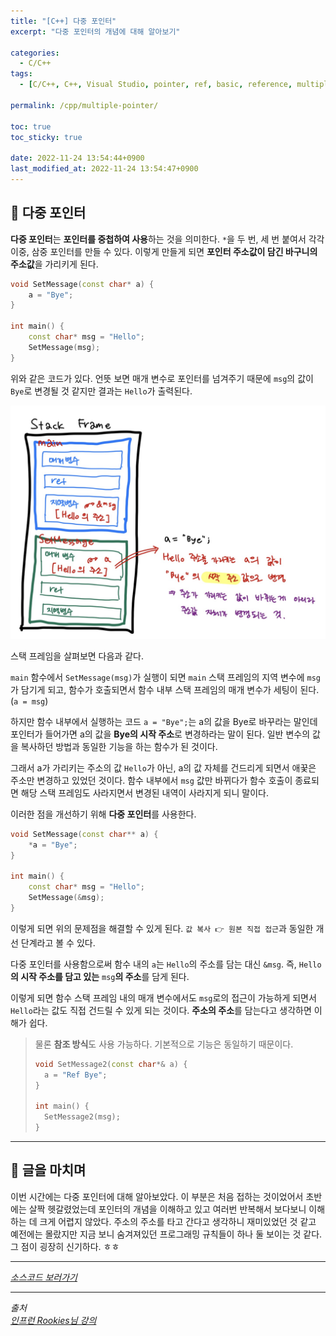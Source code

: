 ```yaml
---
title: "[C++] 다중 포인터"
excerpt: "다중 포인터의 개념에 대해 알아보기"

categories:
  - C/C++
tags:
  - [C/C++, C++, Visual Studio, pointer, ref, basic, reference, multiple pointer]

permalink: /cpp/multiple-pointer/

toc: true
toc_sticky: true

date: 2022-11-24 13:54:44+0900
last_modified_at: 2022-11-24 13:54:47+0900
---
```


## 👻 다중 포인터
**다중 포인터**는 **포인터를 중첩하여 사용**하는 것을 의미한다. ``` * ```을 두 번, 세 번 붙여서 각각 이중, 삼중 포인터를 만들 수 있다. 이렇게 만들게 되면 **포인터 주소값이 담긴 바구니의 주소값**을 가리키게 된다.

```c++
void SetMessage(const char* a) {
	a = "Bye";
}

int main() {
	const char* msg = "Hello";
	SetMessage(msg);
}
```

위와 같은 코드가 있다. 언뜻 보면 매개 변수로 포인터를 넘겨주기 때문에 ``` msg ```의 값이 ``` Bye ```로 변경될 것 같지만 결과는 ``` Hello ```가 출력된다.

![Alt Text](/assets/images/posts_img/basics/cpp/pointer/multiple-pointer/stack-frame.jpg)   

스택 프레임을 살펴보면 다음과 같다.

``` main ``` 함수에서 ``` SetMessage(msg) ```가 실행이 되면 ``` main ``` 스택 프레임의 지역 변수에 ``` msg ```가 담기게 되고, 함수가 호출되면서 함수 내부 스택 프레임의 매개 변수가 세팅이 된다.(``` a = msg ```)

하지만 함수 내부에서 실행하는 코드 ``` a = "Bye"; ```는 a의 값을 Bye로 바꾸라는 말인데 포인터가 들어가면 a의 값을 **Bye의 시작 주소**로 변경하라는 말이 된다. 일반 변수의 값을 복사하던 방법과 동일한 기능을 하는 함수가 된 것이다.

그래서 a가 가리키는 주소의 값 ``` Hello ```가 아닌, a의 값 자체를 건드리게 되면서 애꿎은 주소만 변경하고 있었던 것이다. 함수 내부에서 ``` msg ``` 값만 바뀌다가 함수 호출이 종료되면 해당 스택 프레임도 사라지면서 변경된 내역이 사라지게 되니 말이다. 

이러한 점을 개선하기 위해 **다중 포인터**를 사용한다.

```c++
void SetMessage(const char** a) {
	*a = "Bye";
}

int main() {
	const char* msg = "Hello";
	SetMessage(&msg);
}
```

이렇게 되면 위의 문제점을 해결할 수 있게 된다. ``` 값 복사 👉 원본 직접 접근 ```과 동일한 개선 단계라고 볼 수 있다. 

다중 포인터를 사용함으로써 함수 내의 ``` a ```는 ``` Hello ```의 주소를 담는 대신 ``` &msg ```. 즉, ``` Hello ```**의 시작 주소를 담고 있는** ``` msg ```**의 주소**를 담게 된다. 

이렇게 되면 함수 스택 프레임 내의 매개 변수에서도 ``` msg ```로의 접근이 가능하게 되면서 ``` Hello ```라는 값도 직접 건드릴 수 있게 되는 것이다. **주소의 주소**를 담는다고 생각하면 이해가 쉽다.

> 물론 **참조 방식**도 사용 가능하다. 기본적으로 기능은 동일하기 때문이다.   
>
> ```c++
> void SetMessage2(const char*& a) {
>   a = "Ref Bye";
> }
> 
> int main() {
>   SetMessage2(msg);
> }
> ```

***

## 👻 글을 마치며
이번 시간에는 다중 포인터에 대해 알아보았다. 이 부분은 처음 접하는 것이었어서 초반에는 살짝 헷갈렸었는데 포인터의 개념을 이해하고 있고 여러번 반복해서 보다보니 이해하는 데 크게 어렵지 않았다. 주소의 주소를 타고 간다고 생각하니 재미있었던 것 같고 예전에는 몰랐지만 지금 보니 숨겨져있던 프로그래밍 규칙들이 하나 둘 보이는 것 같다. 그 점이 굉장히 신기하다. ㅎㅎ 

***

_[소스코드 보러가기](https://github.com/choi-dan-di/study_cpp/tree/main/pointer/multiple-pointer)_

***

_출처_   
_[인프런 Rookies님 강의](https://inf.run/bje8)_   